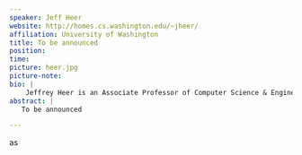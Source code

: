 ```yaml
---
speaker: Jeff Heer
website: http://homes.cs.washington.edu/~jheer/
affiliation: University of Washington
title: To be announced
position: 
time:
picture: heer.jpg
picture-note: 
bio: |
    Jeffrey Heer is an Associate Professor of Computer Science & Engineering at the University of Washington, where he directs the Interactive Data Lab and conducts research on data visualization, human-computer interaction and social computing. The visualization tools developed by his lab (D3.js, Vega, Protovis, Prefuse) are used by researchers, companies and thousands of data enthusiasts around the world. His group's research papers have received awards at the premier venues in Human-Computer Interaction and Information Visualization (ACM CHI, ACM UIST, IEEE InfoVis, IEEE VAST, EuroVis). Other awards include MIT Technology Review's TR35 (2009), a Sloan Foundation Research Fellowship (2012), and a Moore Foundation Data-Driven Discovery Investigator award (2014). Jeff holds BS, MS and PhD degrees in Computer Science from UC Berkeley (whom he then betrayed to go teach at Stanford from 2009 to 2013). Jeff is also a co-founder of Trifacta, a provider of interactive tools for scalable data transformation.
abstract: |
   To be announced

---
```





as